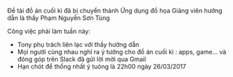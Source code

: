 Đề tài đồ án cuối kì đã bị chuyển thành Ứng dụng đồ họa
Giảng viên hướng dẫn là thầy Phạm Nguyễn Sơn Tùng

Công việc phải làm tuần này:
+ Tony phụ trách liên lạc với thầy hướng dẫn
+ Mọi người cùng nhau nghĩ ra ý tưởng cho đồ án cuối kì : apps, game... và đóng góp trên Slack đã gửi lời mời qua Gmail
+ Hạn chót để thống nhất ý tuỏng là 22h00 ngày 26/03/2017
